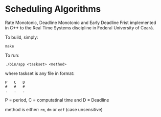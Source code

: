 # Scheduling Algorithms

Rate Monotonic, Deadline Monotonic and Early Deadline Frist implemented in C++ to the Real Time Systems discipline in Federal University of Ceará. 

To build, simply:

    make

To run:

    ./bin/app <taskset> <method>

where taskset is any file in format:

    P   C   D
    #   #   #
    .   .   . 

P = period, C = computatinal time and D = Deadline

method is either: `rm`, `dm` or `edf` (case unsensitive)